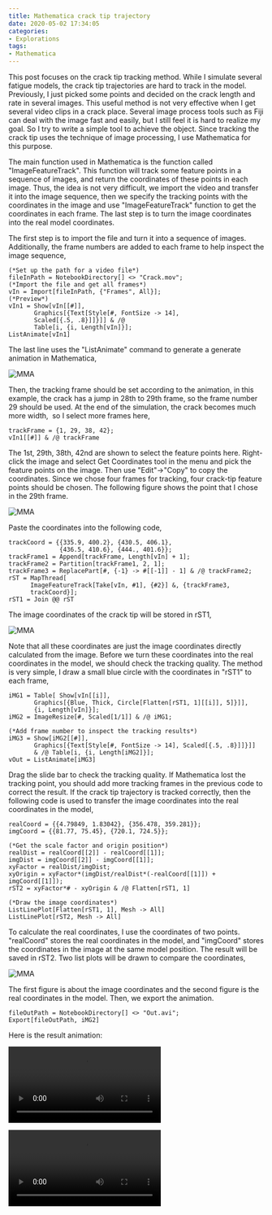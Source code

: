 ```yaml
---
title: Mathematica crack tip trajectory
date: 2020-05-02 17:34:05
categories:
- Explorations
tags:
- Mathematica
---
```


This post focuses on the crack tip tracking method. While I simulate several fatigue models, the crack tip trajectories are hard to track in the model. Previously, I just picked some points and decided on the crack length and rate in several images. This useful method is not very effective when I get several video clips in a crack place. Several image process tools such as Fiji can deal with the image fast and easily, but I still feel it is hard to realize my goal. So I try to write a simple tool to achieve the object. Since tracking the crack tip uses the technique of image processing, I use Mathematica for this purpose.

<!-- more -->

The main function used in Mathematica is the function called "ImageFeatureTrack". This function will track some feature points in a sequence of images, and return the coordinates of these points in each image. Thus, the idea is not very difficult, we import the video and transfer it into the image sequence, then we specify the tracking points with the coordinates in the image and use "ImageFeatureTrack" function to get the coordinates in each frame. The last step is to turn the image coordinates into the real model coordinates.

The first step is to import the file and turn it into a sequence of images. Additionally, the frame numbers are added to each frame to help inspect the image sequence,

```
(*Set up the path for a video file*)
fileInPath = NotebookDirectory[] <> "Crack.mov";
(*Import the file and get all frames*)
vIn = Import[fileInPath, {"Frames", All}];
(*Preview*)
vIn1 = Show[vIn[[#]], 
       Graphics[{Text[Style[#, FontSize -> 14], 
       Scaled[{.5, .8}]]}]] & /@
       Table[i, {i, Length[vIn]}];
ListAnimate[vIn1]
```

The last line uses the "ListAnimate" command to generate a generate animation in Mathematica,


![MMA](/uploads/images/2020/CrackTipTrajectory1.jpg)

Then, the tracking frame should be set according to the animation, in this example, the crack has a jump in 28th to 29th frame, so the frame number 29 should be used. At the end of the simulation, the crack becomes much more width,  so I select more frames here,

```
trackFrame = {1, 29, 38, 42};
vIn1[[#]] & /@ trackFrame
```

The 1st, 29th, 38th, 42nd are shown to select the feature points here. Right-click the image and select Get Coordinates tool in the menu and pick the feature points on the image. Then use "Edit"->"Copy" to copy the coordinates. Since we chose four frames for tracking, four crack-tip feature points should be chosen. The following figure shows the point that I chose in the 29th frame.

![MMA](/uploads/images/2020/CrackTipTrajectory2.jpg)

Paste the coordinates into the following code,

```
trackCoord = {{335.9, 400.2}, {430.5, 406.1}, 
              {436.5, 410.6}, {444., 401.6}};
trackFrame1 = Append[trackFrame, Length[vIn] + 1];
trackFrame2 = Partition[trackFrame1, 2, 1];
trackFrame3 = ReplacePart[#, {-1} -> #[[-1]] - 1] & /@ trackFrame2;
rST = MapThread[
      ImageFeatureTrack[Take[vIn, #1], {#2}] &, {trackFrame3, 
      trackCoord}];
rST1 = Join @@ rST
```

The image coordinates of the crack tip will be stored in rST1,

![MMA](/uploads/images/2020/CrackTipTrajectory3.png)

Note that all these coordinates are just the image coordinates directly calculated from the image. Before we turn these coordinates into the real coordinates in the model, we should check the tracking quality. The method is very simple, I draw a small blue circle with the coordinates in "rST1" to each frame,

```
iMG1 = Table[ Show[vIn[[i]], 
       Graphics[{Blue, Thick, Circle[Flatten[rST1, 1][[i]], 5]}]], 
       {i, Length[vIn]}];
iMG2 = ImageResize[#, Scaled[1/1]] & /@ iMG1;

(*Add frame number to inspect the tracking results*)
iMG3 = Show[iMG2[[#]], 
       Graphics[{Text[Style[#, FontSize -> 14], Scaled[{.5, .8}]]}]] 
       & /@ Table[i, {i, Length[iMG2]}];
vOut = ListAnimate[iMG3]
```

Drag the slide bar to check the tracking quality. If Mathematica lost the tracking point, you should add more tracking frames in the previous code to correct the result. If the crack tip trajectory is tracked correctly, then the following code is used to transfer the image coordinates into the real coordinates in the model,

```
realCoord = {{4.79849, 1.83042}, {356.478, 359.281}};
imgCoord = {{81.77, 75.45}, {720.1, 724.5}};

(*Get the scale factor and origin position*)
realDist = realCoord[[2]] - realCoord[[1]];
imgDist = imgCoord[[2]] - imgCoord[[1]];
xyFactor = realDist/imgDist;
xyOrigin = xyFactor*(imgDist/realDist*(-realCoord[[1]]) + imgCoord[[1]]);
rST2 = xyFactor*# - xyOrigin & /@ Flatten[rST1, 1]

(*Draw the image coordinates*)
ListLinePlot[Flatten[rST1, 1], Mesh -> All]
ListLinePlot[rST2, Mesh -> All]
```

To calculate the real coordinates, I use the coordinates of two points. "realCoord" stores the real coordinates in the model, and "imgCoord" stores the coordinates in the image at the same model position. The result will be saved in rST2. Two list plots will be drawn to compare the coordinates,

![MMA](/uploads/images/2020/CrackTipTrajectory4.png)

The first figure is about the image coordinates and the second figure is the real coordinates in the model. Then, we export the animation.

```
fileOutPath = NotebookDirectory[] <> "Out.avi";
Export[fileOutPath, iMG2]
```

Here is the result animation:

![MMA](/uploads/videos/2020/CrackTipTrajectory1.mp4)

![MMA](/uploads/videos/2020/CrackTipTrajectory2.mp4)


